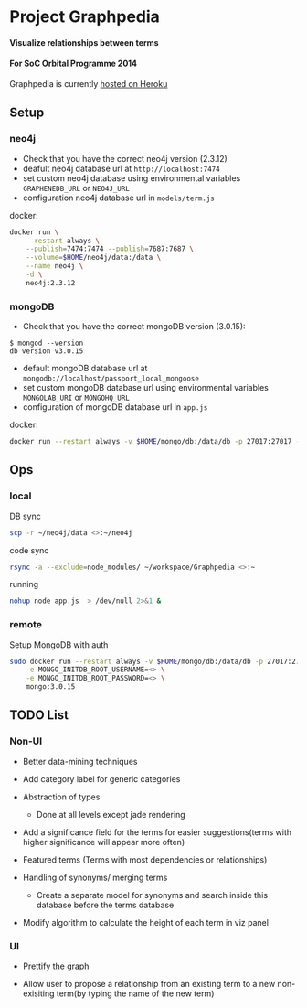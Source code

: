# Project Graphpedia

#### Visualize relationships between terms
#### For SoC Orbital Programme 2014

Graphpedia is currently <a href="http://visualize-terms.herokuapp.com" target="_blank">hosted on Heroku</a>

## Setup

### neo4j
+ Check that you have the correct neo4j version (2.3.12)
+ deafult neo4j database url at `http://localhost:7474`
+ set custom neo4j database using environmental variables `GRAPHENEDB_URL` or `NEO4J_URL`
+ configuration neo4j database url in `models/term.js`

docker:

```bash
docker run \
    --restart always \
    --publish=7474:7474 --publish=7687:7687 \
    --volume=$HOME/neo4j/data:/data \
    --name neo4j \
    -d \
    neo4j:2.3.12
```

### mongoDB
+ Check that you have the correct mongoDB version (3.0.15):
```
$ mongod --version
db version v3.0.15
```
+ default mongoDB database url at `mongodb://localhost/passport_local_mongoose`
+ set custom mongoDB database url using environmental variables `MONGOLAB_URI` or `MONGOHQ_URL`
+ configuration of mongoDB database url in `app.js`

docker:
```bash
docker run --restart always -v $HOME/mongo/db:/data/db -p 27017:27017 --name mongodb -d mongo:3.0.15
```

## Ops

### local


DB sync

```bash
scp -r ~/neo4j/data <>:~/neo4j
```

code sync

```bash
rsync -a --exclude=node_modules/ ~/workspace/Graphpedia <>:~
```

running
```bash
nohup node app.js  > /dev/null 2>&1 &
```

### remote

Setup MongoDB with auth

```bash
sudo docker run --restart always -v $HOME/mongo/db:/data/db -p 27017:27017 --name mongodb -d \
    -e MONGO_INITDB_ROOT_USERNAME=<> \
    -e MONGO_INITDB_ROOT_PASSWORD=<> \
    mongo:3.0.15
```

## TODO List

### Non-UI
+ Better data-mining techniques

+ Add category label for generic categories

+ Abstraction of types
  - Done at all levels except jade rendering

+ Add a significance field for the terms for easier suggestions(terms with higher significance will appear more often)

+ Featured terms (Terms with most dependencies or relationships)

+ Handling of synonyms/ merging terms
  - Create a separate model for synonyms and search inside this database before the terms database

+ Modify algorithm to calculate the height of each term in viz panel

### UI

+ Prettify the graph

+ Allow user to propose a relationship from an existing term to a new non-exisiting term(by typing the name of the new term)

[Node.js]: http://nodejs.org/
[Neo4j]: http://www.neo4j.org/
[node-neo4j]: https://github.com/thingdom/node-neo4j

[coffeescript]: http://www.coffeescript.org/
[streamline]: https://github.com/Sage/streamlinejs

